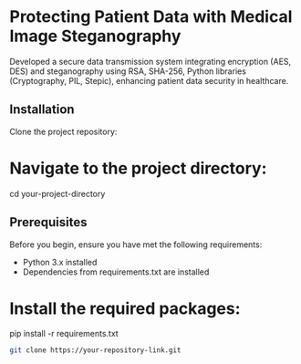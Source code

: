 # Protecting Patient Data with Medical Image Steganography
 Developed a secure data transmission system integrating encryption (AES, DES) and steganography using RSA, SHA-256, Python libraries (Cryptography, PIL, Stepic), enhancing patient data security in healthcare.

## Installation

Clone the project repository:

# Navigate to the project directory:

cd your-project-directory

## Prerequisites

Before you begin, ensure you have met the following requirements:

- Python 3.x installed
- Dependencies from requirements.txt are installed

# Install the required packages:

pip install -r requirements.txt










```bash
git clone https://your-repository-link.git

